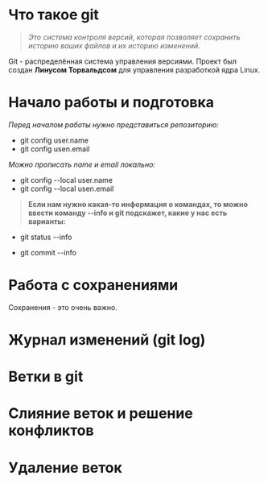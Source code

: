 # Что такое git

> *Это система контроля версий, которая позволяет сохранить историю ваших файлов и их историю изменений.*

Git - распределённая система управления версиями. Проект был создан **Линусом Торвальдсом** для управления разработкой ядра Linux. 

# Начало работы и подготовка 

*Перед началом работы нужно представиться репозиторию:*
* git config user.name
* git config usen.email

*Можно прописать name и email локально:*
* git config --local user.name
* git config --local usen.email

>**Если нам нужно какая-то информация о командах, то можно ввести команду --info и git подскажет, какие у нас есть варианты:**

* git status --info

* git commit --info

# Работа с сохранениями

Сохранения - это очень важно. 

# Журнал изменений (git log)

# Ветки в git 

# Слияние веток и решение конфликтов 

# Удаление веток